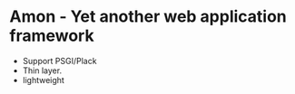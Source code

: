 Amon - Yet another web application framework
============================================

- Support PSGI/Plack
- Thin layer.
- lightweight
